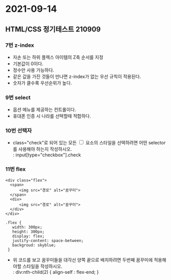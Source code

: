 # 2021-09-14

## HTML/CSS 정기테스트 210909

### 7번 z-index
* 자손 또는 하위 플렉스 아이템의 Z축 순서를 지정
* 기본값이 0이다.
* 정수만 사용 가능하다.
* 같은 값을 가진 것들이 만나면 z-index가 없는 우선 규칙이 적용된다.
* 숫자가 클수록 우선순위가 높다.


### 9번 select
*  옵션 메뉴를 제공하는 컨트롤이다.
*  휴대폰 인증 시 나라를 선택할때 적합하다.

### 10번 선택자
* class="check"로 되어 있는 모든 <input type="checkbox"> 요소의 스타일을 선택하려면 어떤 selector를 사용해야 하는지 작성하시오.    
: input[type="checkbox"].check

### 11번 flex
~~~
<div class="flex">
  <span>
      <img src="경로" alt="꿈꾸미">
  </span>
  <div>
      <img src="경로" alt="꿈꾸미">
  </div>
</div>

.flex {
   width: 300px;
   height: 300px;
   display: flex;
   justify-content: space-between;
   backgroud: skyblue;
 }
 ~~~
* 위 코드를 보고 꿈꾸미들을 대각선 양쪽 끝으로 배치하려면 두번째 꿈꾸미에 적용해야할 스타일을 작성하시오.    
: div:nth-child(2) { align-self : flex-end; }
